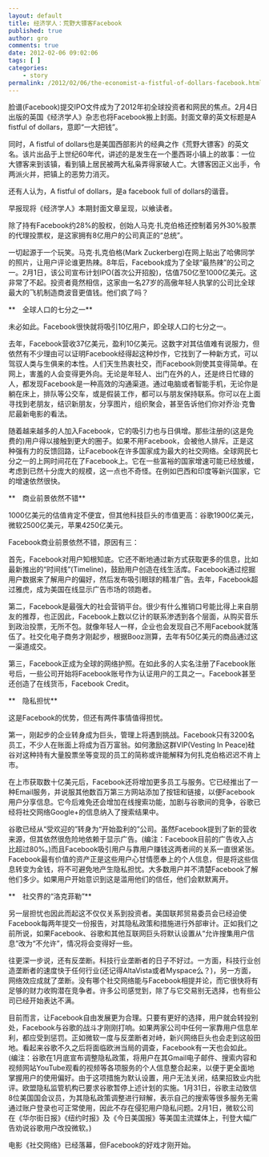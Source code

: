 ```yaml
---
layout: default
title: 经济学人：荒野大镖客Facebook
published: true
author: gro
comments: true
date: 2012-02-06 09:02:06
tags: [ ]
categories:
    - story
permalink: /2012/02/06/the-economist-a-fistful-of-dollars-facebook.html
---
```

脸谱(Facebook)提交IPO文件成为了2012年初全球投资者和网民的焦点。2月4日出版的英国《经济学人》杂志也将Facebook搬上封面。封面文章的英文标题是A fistful of dollars，意即“一大把钱”。

同时，A fistful of dollars也是美国西部影片的经典之作《荒野大镖客》的英文名。该片出品于上世纪60年代，讲述的是发生在一个墨西哥小镇上的故事：一位大镖客来到该镇，看到镇上居民被两大私枭弄得家破人亡。大镖客因正义出手，令两派火并，把镇上的恶势力消灭。

还有人认为，A fistful of dollars，是a facebook full of dollars的谐音。

早报现将《经济学人》本期封面文章呈现，以飨读者。

除了持有Facebook约28%的股权，创始人马克·扎克伯格还控制着另外30%股票的代理投票权，是这家拥有8亿用户的公司真正的“总统”。

一切起源于一个玩笑。马克·扎克伯格(Mark Zuckerberg)在网上贴出了哈佛同学的照片，让用户评论谁更热辣。8年后，Facebook成为了全球“最热辣”的公司之一。2月1日，该公司宣布计划IPO(首次公开招股)，估值750亿至1000亿美元。这非常了不起。投资者竟然相信，这家由一名27岁的高傲年轻人执掌的公司比全球最大的飞机制造商波音更值钱。他们疯了吗？

**　全球人口的七分之一**

未必如此。Facebook很快就将吸引10亿用户，即全球人口的七分之一。

去年，Facebook营收37亿美元，盈利10亿美元。这数字对其估值难有说服力，但依然有不少理由可以证明Facebook经得起这种炒作，它找到了一种新方式，可以驾驭人类与生俱来的本性。人们天生热衷社交，而Facebook则使其变得简单。在网上，害羞的人会变得更外向。无论是年轻人、出门在外的人，还是终日忙碌的人，都发现Facebook是一种高效的沟通渠道。通过电脑或者智能手机，无论你是躺在床上，排队等公交车，或是假装工作，都可以与朋友保持联系。你可以在上面寻找到老朋友，结识新朋友，分享图片，组织聚会，甚至告诉他们你对乔治·克鲁尼最新电影的看法。

随着越来越多的人加入Facebook，它的吸引力也与日俱增。那些注册的(这是免费的)用户得以接触到更大的圈子。如果不用Facebook，会被他人排斥。正是这种强有力的反馈回路，让Facebook在许多国家成为最大的社交网络。全球网民七分之一的上网时间花在了Facebook上。它在一些富裕的国家增速可能已经放缓，考虑到已然十分庞大的规模，这一点也不奇怪。在例如巴西和印度等新兴国家，它的增速依然很快。

**　商业前景依然不错**

1000亿美元的估值肯定不便宜，但其他科技巨头的市值更高：谷歌1900亿美元，微软2500亿美元，苹果4250亿美元。

Facebook商业前景依然不错，原因有三：

首先，Facebook对用户知根知底。它还不断地通过新方式获取更多的信息，比如最新推出的“时间线”(Timeline)，鼓励用户创造在线生活库。Facebook通过挖掘用户数据来了解用户的偏好，然后发布吸引眼球的精准广告。去年，Facebook超过雅虎，成为美国在线显示广告市场的领跑者。

第二，Facebook是最强大的社会营销平台。很少有什么推销口号能比得上来自朋友的推荐，也正因此，Facebook上数以亿计的联系渗透到各个层面，从购买音乐到政治投票，无所不包。就像年轻人一样，企业也会发现自己不用Facebook就落伍了。社交化电子商务才刚起步，根据Booz测算，去年有50亿美元的商品通过这一渠道成交。

第三，Facebook正成为全球的网络护照。在如此多的人实名注册了Facebook账号后，一些公司开始将Facebook账号作为认证用户的工具之一。Facebook甚至还创造了在线货币，Facebook Credit。

**　隐私担忧**

这是Facebook的优势，但还有两件事情值得担忧。

第一，刚起步的企业转身成为巨头，管理上将遇到挑战。Facebook只有3200名员工，不少人在账面上将成为百万富翁。如何激励这群VIP(Vesting In Peace)硅谷对这种持有大量股票坐等变现的员工的简称或许能解释为何扎克伯格迟迟不肯上市。

在上市获取数十亿美元后，Facebook还将增加更多员工与服务。它已经推出了一种Email服务，并说服其他数百万第三方网站添加了按钮和链接，以便Facebook用户分享信息。它今后难免还会增加在线搜索功能，加剧与谷歌间的竞争，谷歌已经将社交网络Google+的信息纳入了搜索结果中。

谷歌已经从“受欢迎的”转身为“开始盈利的”公司。虽然Facebook提到了新的营收来源，但其依然很危险地依赖于显示广告。(编注：Facebook目前的广告收入占比超过80%。)而且Facebook吸引用户与靠用户赚钱这两者间的关系一直很紧张。Facebook最有价值的资产正是这些用户心甘情愿奉上的个人信息，但是将这些信息转变为金钱，将不可避免地产生隐私担忧。大多数用户并不清楚Facebook了解他们多少。如果用户开始意识到这是滥用他们的信任，他们会默默离开。

**　社交界的“洛克菲勒”**

另一层担忧也因此而起这不仅仅关系到投资者。美国联邦贸易委员会已经迫使Facebook每两年提交一份报告，对其隐私政策和措施进行外部审计。正如我们之前所说，如果Facebook、谷歌和其他互联网巨头将默认设置从“允许搜集用户信息”改为“不允许”，情况将会变得好一些。

往更深一步说，还有反垄断。科技行业垄断者的日子不好过。一方面，科技行业创造垄断者的速度快于任何行业(还记得AltaVista或者Myspace么？)，另一方面，网络效应成就了垄断。没有哪个社交网络能与Facebook相提并论，而它很快将有足够的财力收购潜在竞争者。许多公司感觉到，除了与它交易别无选择，也有些公司已经开始表达不满。

目前而言，让Facebook自由发展更为合理。只要有更好的选择，用户就会转投别处，Facebook与谷歌的战斗才刚刚打响。如果两家公司中任何一家靠用户信息牟利，都应受到惩罚。正如微软一度与反垄断者对峙，新兴网络巨头也会走到这般田地。看起来谷歌不久之后将面临欧洲当局的调查，Facebook有一天也会如此。(编注：谷歌在1月底宣布调整隐私政策，将用户在其Gmail电子邮件、搜索内容和视频网站YouTube观看的视频等各项服务的个人信息整合起来，以便于更全面地掌握用户的使用偏好。由于这项措施为默认设置，用户无法关闭，结果招致业内批评。欧盟隐私监管机构已要求谷歌暂停上述计划的实施。1月31日，谷歌主动致信8位美国国会议员，为其隐私政策调整进行辩解，表示自己的搜索等很多服务无需通过账户登录也可正常使用，因此不存在侵犯用户隐私问题。2月1日，微软公司在《华尔街日报》《纽约时报》及《今日美国报》等美国主流媒体上，刊登大幅广告劝说谷歌用户改投微软。)

电影《社交网络》已经落幕，但Facebook的好戏才刚开始。